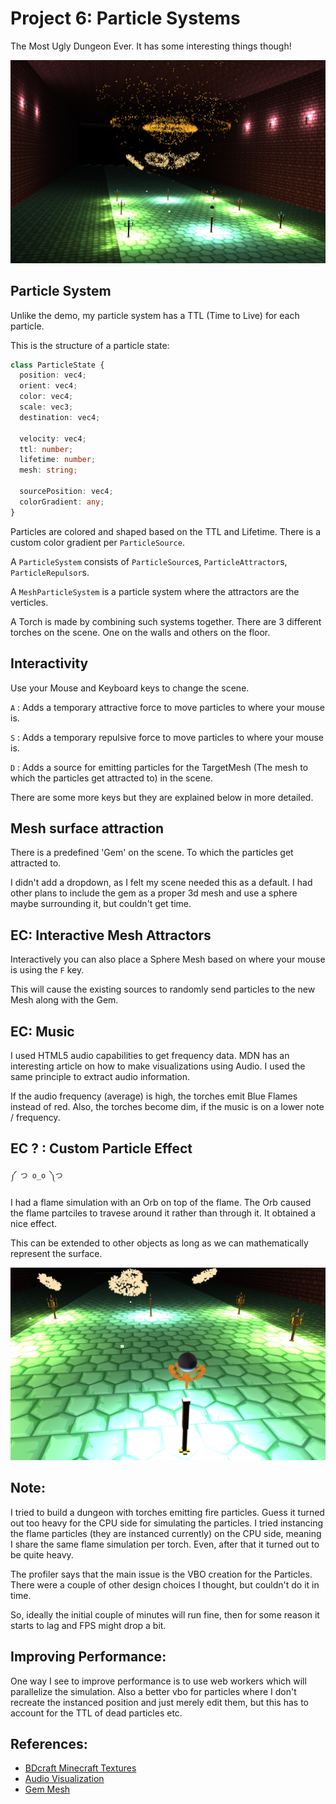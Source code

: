 Project 6: Particle Systems
=============================

The Most Ugly Dungeon Ever. It has some interesting things though!

![](images/img_1.png)


## Particle System

Unlike the demo, my particle system has a TTL (Time to Live) for each particle.

This is the structure of a particle state:
```typescript
class ParticleState {
  position: vec4;
  orient: vec4;
  color: vec4;
  scale: vec3;
  destination: vec4;

  velocity: vec4;
  ttl: number;
  lifetime: number;
  mesh: string;

  sourcePosition: vec4;
  colorGradient: any;
}
```

Particles are colored and shaped based on the TTL and Lifetime. There is a custom color gradient per `ParticleSource`.

A `ParticleSystem` consists of `ParticleSource`s, `ParticleAttractor`s, `ParticleRepulsor`s.

A `MeshParticleSystem` is a particle system where the attractors are the verticles.

A Torch is made by combining such systems together. There are 3 different torches on the scene. One on the walls and others on the floor.


## Interactivity

Use your Mouse and Keyboard keys to change the scene.

`A` : Adds a temporary attractive force to move particles to where your mouse is.

`S` : Adds a temporary repulsive force to move particles to where your mouse is.

`D` : Adds a source for emitting particles for the TargetMesh (The mesh to which the particles get attracted to) in the scene.

There are some more keys but they are explained below in more detailed.


## Mesh surface attraction

There is a predefined 'Gem' on the scene. To which the particles get attracted to.

I didn't add a dropdown, as I felt my scene needed this as a default. I had other plans to include the gem as a proper 3d mesh and use a sphere maybe surrounding it, but couldn't get time.


## EC: Interactive Mesh Attractors

Interactively you can also place a Sphere Mesh based on where your mouse is using the `F` key.

This will cause the existing sources to randomly send particles to the new Mesh along with the Gem.


## EC: Music

I used HTML5 audio capabilities to get frequency data. MDN has an interesting article on how to make visualizations using Audio. I used the same principle to extract audio information.

If the audio frequency (average) is high, the torches emit Blue Flames instead of red. Also, the torches become dim, if the music is on a lower note / frequency.


## EC ? : Custom Particle Effect

`༼ つ o_o ༽つ`

I had a flame simulation with an Orb on top of the flame. The Orb caused the flame partciles to travese around it rather than through it. It obtained a nice effect.

This can be extended to other objects as long as we can mathematically represent the surface.

![](images/img_2.png)


## Note:

I tried to build a dungeon with torches emitting fire particles. Guess it turned out too heavy for the CPU side for simulating the particles. I tried instancing the flame particles (they are instanced currently) on the CPU side, meaning I share the same flame simulation per torch. Even, after that it turned out to be quite heavy.

The profiler says that the main issue is the VBO creation for the Particles. There were a couple of other design choices I thought, but couldn't do it in time.

So, ideally the initial couple of minutes will run fine, then for some reason it starts to lag and FPS might drop a bit.

## Improving Performance:

One way I see to improve performance is to use web workers which will parallelize the simulation. Also a better vbo for particles where I don't recreate the instanced position and just merely edit them, but this has to account for the TTL of dead particles etc.

## References:

- [BDcraft Minecraft Textures](bdcraft.net)
- [Audio Visualization](https://developer.mozilla.org/en-US/docs/Web/API/Web_Audio_API/Visualizations_with_Web_Audio_API)
- [Gem Mesh](https://free3d.com/3d-model/colored-diamonds-84118.html)